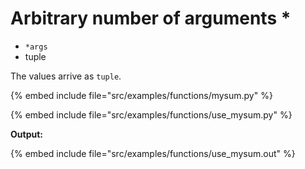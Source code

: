 # Arbitrary number of arguments *


* `*args`
* tuple


The values arrive as `tuple`.


{% embed include file="src/examples/functions/mysum.py" %}

{% embed include file="src/examples/functions/use_mysum.py" %}


**Output:**

{% embed include file="src/examples/functions/use_mysum.out" %}


